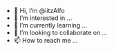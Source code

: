 - 👋 Hi, I’m @iitzAlfo
- 👀 I’m interested in ...
- 🌱 I’m currently learning ...
- 💞️ I’m looking to collaborate on ...
- 📫 How to reach me ...

<!---
iitzAlfo/iitzAlfo is a ✨ special ✨ repository because its `README.md` (this file) appears on your GitHub profile.
You can click the Preview link to take a look at your changes.
--->
